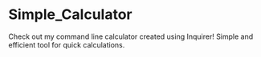 # Simple_Calculator
Check out my command line calculator created using Inquirer! Simple and efficient tool for quick calculations.
